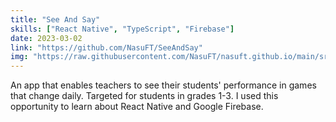 ```yaml
---
title: "See And Say"
skills: ["React Native", "TypeScript", "Firebase"]
date: 2023-03-02
link: "https://github.com/NasuFT/SeeAndSay"
img: "https://raw.githubusercontent.com/NasuFT/nasuft.github.io/main/src/app/assets/seeandsay.png"
---
```


An app that enables teachers to see their students' performance in games that change daily. Targeted for students in grades 1-3. I used this opportunity to learn about React Native and Google Firebase.
